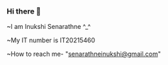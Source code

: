 ### Hi there 👋
~I am Inukshi Senarathne ^_^  


~My IT number is IT20215460


~How to reach me- "senarathneinukshi@gmail.com"


